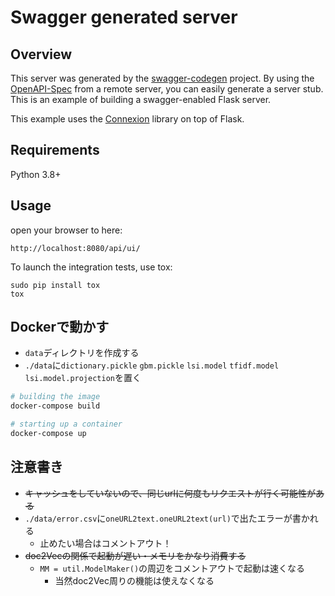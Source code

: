 # Swagger generated server

## Overview
This server was generated by the [swagger-codegen](https://github.com/swagger-api/swagger-codegen) project. By using the
[OpenAPI-Spec](https://github.com/swagger-api/swagger-core/wiki) from a remote server, you can easily generate a server stub.  This
is an example of building a swagger-enabled Flask server.

This example uses the [Connexion](https://github.com/zalando/connexion) library on top of Flask.

## Requirements
Python 3.8+

## Usage
open your browser to here:

```
http://localhost:8080/api/ui/
```

To launch the integration tests, use tox:
```
sudo pip install tox
tox
```

## Dockerで動かす
- `data`ディレクトリを作成する
- `./data`に`dictionary.pickle` `gbm.pickle` `lsi.model` `tfidf.model` `lsi.model.projection`を置く

```bash
# building the image
docker-compose build

# starting up a container
docker-compose up
```

## 注意書き
- ~~キャッシュをしていないので、同じurlに何度もリクエストが行く可能性がある~~
- `./data/error.csv`に`oneURL2text.oneURL2text(url)`で出たエラーが書かれる
    - 止めたい場合はコメントアウト！
- ~~doc2Vecの関係で起動が遅い・メモリをかなり消費する~~
    - `MM = util.ModelMaker()`の周辺をコメントアウトで起動は速くなる
        - 当然doc2Vec周りの機能は使えなくなる
